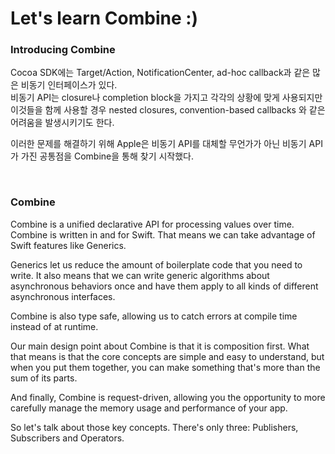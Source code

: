 # Let's learn Combine :)

### Introducing Combine
Cocoa SDK에는 Target/Action, NotificationCenter, ad-hoc callback과 같은 많은 비동기 인터페이스가 있다.<br>
비동기 API는 closure나 completion block을 가지고 각각의 상황에 맞게 사용되지만 이것들을 함께 사용할 경우 nested closures, convention-based callbacks 와 같은 어려움을 발생시키기도 한다. 

이러한 문제를 해결하기 위해 Apple은 비동기 API를 대체할 무언가가 아닌 비동기 API가 가진 공통점을 Combine을 통해 찾기 시작했다.

<br>

### Combine

Combine is a unified declarative API for processing values over time.
Combine is written in and for Swift.
That means we can take advantage of Swift features like Generics.

Generics let us reduce the amount of boilerplate code that you need to write.
It also means that we can write generic algorithms about asynchronous behaviors once and have them apply to all kinds of different asynchronous interfaces.

Combine is also type safe, allowing us to catch errors at compile time instead of at runtime.

Our main design point about Combine is that it is composition first.
What that means is that the core concepts are simple and easy to understand, but when you put them together, you can make something that's more than the sum of its parts.

And finally, Combine is request-driven, allowing you the opportunity to more carefully manage the memory usage and performance of your app.

So let's talk about those key concepts.
There's only three: Publishers, Subscribers and Operators.

